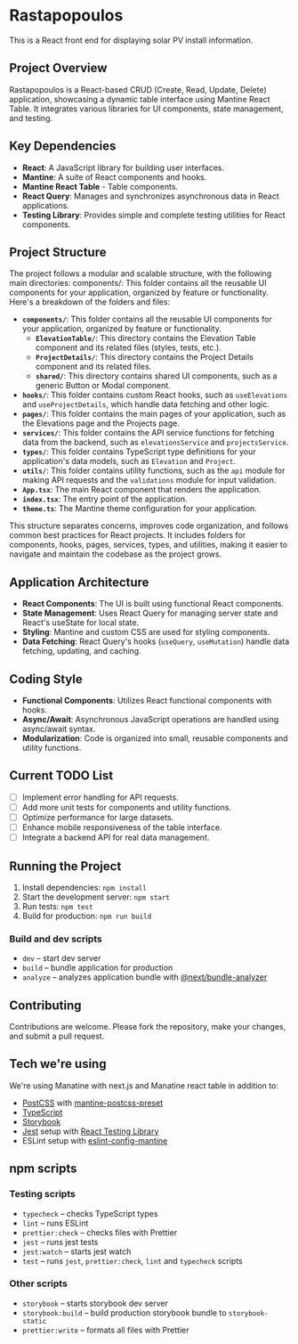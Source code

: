 # Rastapopoulos

This is a React front end for displaying solar PV install information.

## Project Overview

Rastapopoulos is a React-based CRUD (Create, Read, Update, Delete) application, showcasing a dynamic table interface using Mantine React Table. It integrates various libraries for UI components, state management, and testing.

## Key Dependencies

- **React**: A JavaScript library for building user interfaces.
- **Mantine**: A suite of React components and hooks.
- **Mantine React Table** - Table components.
- **React Query**: Manages and synchronizes asynchronous data in React applications.
- **Testing Library**: Provides simple and complete testing utilities for React components.

## Project Structure

The project follows a modular and scalable structure, with the following main directories:
components/: This folder contains all the reusable UI components for your application, organized by feature or functionality.
Here's a breakdown of the folders and files:

- **`components/`**: This folder contains all the reusable UI components for your application, organized by feature or functionality.
    - **`ElevationTable/`**: This directory contains the Elevation Table component and its related files (styles, tests, etc.).
    - **`ProjectDetails/`**: This directory contains the Project Details component and its related files.
    - **`shared/`**: This directory contains shared UI components, such as a generic Button or Modal component.
- **`hooks/`**: This folder contains custom React hooks, such as `useElevations` and `useProjectDetails`, which handle data fetching and other logic.
- **`pages/`**: This folder contains the main pages of your application, such as the Elevations page and the Projects page.
- **`services/`**: This folder contains the API service functions for fetching data from the backend, such as `elevationsService` and `projectsService`.
- **`types/`**: This folder contains TypeScript type definitions for your application's data models, such as `Elevation` and `Project`.
- **`utils/`**: This folder contains utility functions, such as the `api` module for making API requests and the `validations` module for input validation.
- **`App.tsx`**: The main React component that renders the application.
- **`index.tsx`**: The entry point of the application.
- **`theme.ts`**: The Mantine theme configuration for your application.

This structure separates concerns, improves code organization, and follows common best practices for React projects. It includes folders for components, hooks, pages, services, types, and utilities, making it easier to navigate and maintain the codebase as the project grows.

## Application Architecture

- **React Components**: The UI is built using functional React components.
- **State Management**: Uses React Query for managing server state and React's useState for local state.
- **Styling**: Mantine and custom CSS are used for styling components.
- **Data Fetching**: React Query's hooks (`useQuery`, `useMutation`) handle data fetching, updating, and caching.

## Coding Style

- **Functional Components**: Utilizes React functional components with hooks.
- **Async/Await**: Asynchronous JavaScript operations are handled using async/await syntax.
- **Modularization**: Code is organized into small, reusable components and utility functions.

## Current TODO List

- [ ] Implement error handling for API requests.
- [ ] Add more unit tests for components and utility functions.
- [ ] Optimize performance for large datasets.
- [ ] Enhance mobile responsiveness of the table interface.
- [ ] Integrate a backend API for real data management.

## Running the Project

1. Install dependencies: `npm install`
2. Start the development server: `npm start`
3. Run tests: `npm test`
4. Build for production: `npm run build`

### Build and dev scripts

- `dev` – start dev server
- `build` – bundle application for production
- `analyze` – analyzes application bundle with [@next/bundle-analyzer](https://www.npmjs.com/package/@next/bundle-analyzer)

## Contributing

Contributions are welcome. Please fork the repository, make your changes, and submit a pull request.

## Tech we're using

We're using Manatine with next.js and Manatine react table 
in addition to:
- [PostCSS](https://postcss.org/) with [mantine-postcss-preset](https://mantine.dev/styles/postcss-preset)
- [TypeScript](https://www.typescriptlang.org/)
- [Storybook](https://storybook.js.org/)
- [Jest](https://jestjs.io/) setup with [React Testing Library](https://testing-library.com/docs/react-testing-library/intro)
- ESLint setup with [eslint-config-mantine](https://github.com/mantinedev/eslint-config-mantine)

## npm scripts


### Testing scripts

- `typecheck` – checks TypeScript types
- `lint` – runs ESLint
- `prettier:check` – checks files with Prettier
- `jest` – runs jest tests
- `jest:watch` – starts jest watch
- `test` – runs `jest`, `prettier:check`, `lint` and `typecheck` scripts

### Other scripts

- `storybook` – starts storybook dev server
- `storybook:build` – build production storybook bundle to `storybook-static`
- `prettier:write` – formats all files with Prettier
